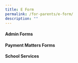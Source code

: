```yaml
---
title: E Form
permalink: /for-parents/e-form/
description: ""
---
```

<h4>Admin Forms</h4>
<a href=""></a>
<h4>Payment Matters Forms</h4>
<h4>School Services</h4>